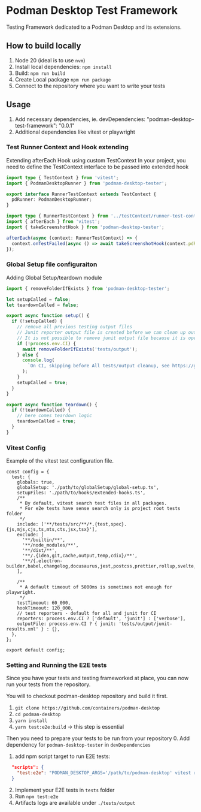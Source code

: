 # Podman Desktop Test Framework

Testing Framework dedicated to a Podman Desktop and its extensions.

## How to build locally

1. Node 20 (ideal is to use `nvm`)
2. Install local dependencies: `npm install`
3. Build: `npm run build`
4. Create Local package `npm run package`
5. Connect to the repository where you want to write your tests

## Usage

1. Add necessary dependencies, ie. devDependencies: "podman-desktop-test-framework": "0.0.1"
2. Additional dependencies like vitest or playwright

### Test Runner Context and Hook extending

Extending afterEach Hook using custom TestContext
In your project, you need to define the TestContext interface to be passed into extended hook
```runner-test-context.ts
import type { TestContext } from 'vitest';
import { PodmanDesktopRunner } from 'podman-desktop-tester';

export interface RunnerTestContext extends TestContext {
  pdRunner: PodmanDesktopRunner;
}
```

```extended-hook.ts
import type { RunnerTestContext } from '../testContext/runner-test-context';
import { afterEach } from 'vitest';
import { takeScreenshotHook } from 'podman-desktop-tester';

afterEach(async (context: RunnerTestContext) => {
  context.onTestFailed(async () => await takeScreenshotHook(context.pdRunner, context.task.name));
});
```

### Global Setup file configuraiton
Adding Global Setup/teardown module
```global-setup.ts
import { removeFolderIfExists } from 'podman-desktop-tester';

let setupCalled = false;
let teardownCalled = false;

export async function setup() {
  if (!setupCalled) {
    // remove all previous testing output files
    // Junit reporter output file is created before we can clean up output folders
    // It is not possible to remove junit output file because it is opened by the process already, at least on windows
    if (!process.env.CI) {
      await removeFolderIfExists('tests/output');
    } else {
      console.log(
        `On CI, skipping before All tests/output cleanup, see https://github.com/containers/podman-desktop/issues/5460`,
      );
    }
    setupCalled = true;
  }
}

export async function teardown() {
  if (!teardownCalled) {
    // here comes teardown logic
    teardownCalled = true;
  }
}
```

### Vitest Config

Example of the vitest test configuration file.

```
const config = {
  test: {
    globals: true,
    globalSetup: './path/to/globalSetup/global-setup.ts',
    setupFiles: './path/to/hooks/extended-hooks.ts',
    /**
     * By default, vitest search test files in all packages.
     * For e2e tests have sense search only is project root tests folder
     */
    include: ['**/tests/src/**/*.{test,spec}.{js,mjs,cjs,ts,mts,cts,jsx,tsx}'],
    exclude: [
      '**/builtin/**',
      '**/node_modules/**',
      '**/dist/**',
      '**/.{idea,git,cache,output,temp,cdix}/**',
      '**/{.electron-builder,babel,changelog,docusaurus,jest,postcss,prettier,rollup,svelte,tailwind,vite,vitest*,webpack}.config.*',
    ],

    /**
     * A default timeout of 5000ms is sometimes not enough for playwright.
     */
    testTimeout: 60_000,
    hookTimeout: 120_000,
    // test reporters - default for all and junit for CI
    reporters: process.env.CI ? ['default', 'junit'] : ['verbose'],
    outputFile: process.env.CI ? { junit: 'tests/output/junit-results.xml' } : {},
  },
};

export default config;
```

### Setting and Running the E2E tests
Since you have your tests and testing frameworked at place, you can now run your tests from the repository.

You will to checkout podman-desktop repository and build it first.
1. `git clone https://github.com/containers/podman-desktop`
2. `cd podman-desktop`
3. `yarn install`
4. `yarn test:e2e:build` -> this step is essential

Then you need to prepare your tests to be run from your repository
0. Add dependency for `podman-desktop-tester` in `devDependencies`
1. add npm script target to run E2E tests:
```package.json
  "scripts": {
    "test:e2e": "PODMAN_DESKTOP_ARGS='/path/to/podman-desktop' vitest run tests/src/ --pool=threads --poolOptions.threads.singleThread --poolOptions.threads.isolate --no-file-parallelism",
  }
```
2. Implement your E2E tests in `tests` folder
3. Run `npm test:e2e`
4. Artifacts logs are available under `./tests/output`